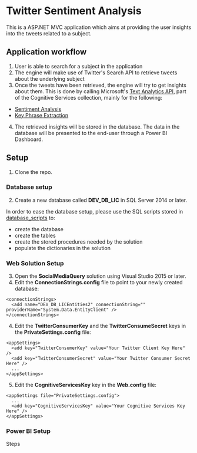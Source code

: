 # Twitter Sentiment Analysis

This is a ASP.NET MVC application which aims at providing the user insights into the tweets related to a subject.


## Application workflow
1. User is able to search for a subject in the application
2. The engine will make use of Twitter's Search API to retrieve tweets about the underlying subject
3. Once the tweets have been retrieved, the engine will try to get insights about them. This is done by calling Microsoft's [Text Analytics API](https://azure.microsoft.com/en-in/services/cognitive-services/text-analytics/), part of the Cognitive Services collection, mainly for the following:
- [Sentiment Analysis](https://docs.microsoft.com/en-in/azure/cognitive-services/text-analytics/how-tos/text-analytics-how-to-sentiment-analysis)
- [Key Phrase Extraction](https://docs.microsoft.com/en-in/azure/cognitive-services/text-analytics/how-tos/text-analytics-how-to-keyword-extraction)
4. The retrieved insights will be stored in the database. The data in the database will be presented to the end-user through a Power BI Dashboard.

## Setup
1. Clone the repo.

### Database setup
2. Create a new database called **DEV_DB_LIC** in SQL Server 2014 or later.

In order to ease the database setup, please use the SQL scripts stored in [database_scripts](/database_scripts) to:
- create the database
- create the tables
- create the stored procedures needed by the solution
- populate the dictionaries in the solution

### Web Solution Setup

3. Open the **SocialMediaQuery** solution using Visual Studio 2015 or later.
4. Edit the **ConnectionStrings.config** file to point to your newly created database:

```
<connectionStrings>
  <add name="DEV_DB_LICEntities2" connectionString="" providerName="System.Data.EntityClient" />
</connectionStrings>
```

4. Edit the **TwitterConsumerKey** and the **TwitterConsumeSecret** keys in the **PrivateSettings.config** file:

```
<appSettings>
  <add key="TwitterConsumerKey" value="Your Twitter Client Key Here" />
  <add key="TwitterConsumerSecret" value="Your Twitter Consumer Secret Here" />
  ...
</appSettings>
```

5. Edit the **CognitiveServicesKey** key in the **Web.config** file:

```
<appSettings file="PrivateSettings.config">
  ...
  <add key="CognitiveServicesKey" value="Your Cognitive Services Key Here" />
</appSettings>
```

### Power BI Setup

Steps

